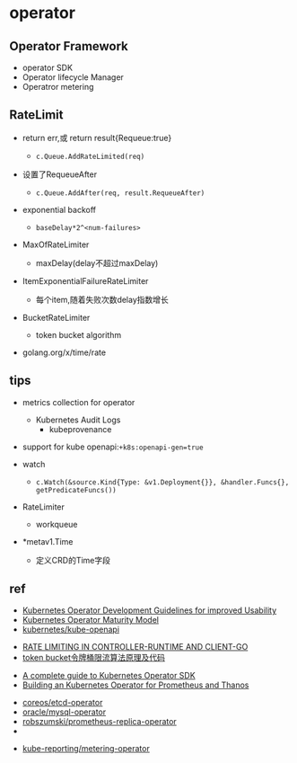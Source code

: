 # operator

## Operator Framework
+ operator SDK
+ Operator lifecycle Manager
+ Operatror metering


## RateLimit

+ return err,或 return result{Requeue:true}
    + `c.Queue.AddRateLimited(req)`
+ 设置了RequeueAfter
    + `c.Queue.AddAfter(req, result.RequeueAfter)`

+ exponential backoff
    + `baseDelay*2^<num-failures>`

+ MaxOfRateLimiter
    + maxDelay(delay不超过maxDelay)

+ ItemExponentialFailureRateLimiter
    + 每个item,随着失败次数delay指数增长

+ BucketRateLimiter
    + token bucket algorithm 

+ golang.org/x/time/rate 

## tips

+ metrics collection for operator
    + Kubernetes Audit Logs
        + kubeprovenance 

+ support for kube openapi:`+k8s:openapi-gen=true`

+ watch
    + `c.Watch(&source.Kind{Type: &v1.Deployment{}}, &handler.Funcs{}, getPredicateFuncs())`

+ RateLimiter 
    + workqueue

+ *metav1.Time
    + 定义CRD的Time字段

## ref

<!-- design -->
+ [Kubernetes Operator Development Guidelines for improved Usability](https://itnext.io/kubernetes-operator-development-guidelines-for-improved-usability-222390b00dc4)
+ [Kubernetes Operator Maturity Model](https://github.com/cloud-ark/kubeplus/blob/master/Guidelines.md)
+ [kubernetes/kube-openapi](https://github.com/kubernetes/kube-openapi)

<!-- ratelimiter -->
+ [RATE LIMITING IN CONTROLLER-RUNTIME AND CLIENT-GO](https://danielmangum.com/posts/controller-runtime-client-go-rate-limiting/)
+ [token bucket令牌桶限流算法原理及代码](https://blog.51cto.com/u_11440114/3021408?xiangguantuijian&01)

<!-- practice -->
+ [A complete guide to Kubernetes Operator SDK](https://banzaicloud.com/blog/operator-sdk/)
+ [Building an Kubernetes Operator for Prometheus and Thanos](https://robszumski.com/building-an-operator/)


<!-- samples -->
+ [coreos/etcd-operator](https://github.com/coreos/etcd-operator)
+ [oracle/mysql-operator](https://github.com/oracle/mysql-operator/blob/master/pkg/resources/services/service.go#L34)
+ [robszumski/prometheus-replica-operator](https://github.com/robszumski/prometheus-replica-operator/blob/master/pkg/stub/handler.go#L32)
+ [](https://github.com/lyft/flinkk8soperator/blob/b5eb19657df91782e51028019e89a7c1badd30d1/pkg/controller/flinkapplication/controller.go)


<!-- tools -->
+ [kube-reporting/metering-operator](https://github.com/kube-reporting/metering-operator)